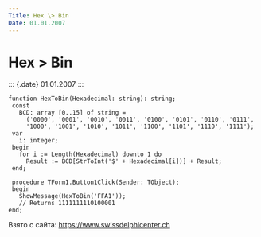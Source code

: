 ```yaml
---
Title: Hex \> Bin
Date: 01.01.2007
---
```



Hex \> Bin
==========

::: {.date}
01.01.2007
:::

    function HexToBin(Hexadecimal: string): string;
     const
       BCD: array [0..15] of string =
         ('0000', '0001', '0010', '0011', '0100', '0101', '0110', '0111',
         '1000', '1001', '1010', '1011', '1100', '1101', '1110', '1111');
     var
       i: integer;
     begin
       for i := Length(Hexadecimal) downto 1 do
         Result := BCD[StrToInt('$' + Hexadecimal[i])] + Result;
     end;
     
     procedure TForm1.Button1Click(Sender: TObject);
     begin
       ShowMessage(HexToBin('FFA1'));
       // Returns 1111111110100001 
    end;

Взято с сайта: <https://www.swissdelphicenter.ch>
